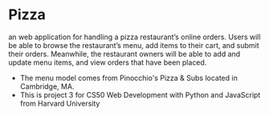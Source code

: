 # Pizza
an web application for handling a pizza restaurant’s online orders. Users will be able to browse the restaurant’s menu, add items to their cart, and submit their orders. Meanwhile, the restaurant owners will be able to add and update menu items, and view orders that have been placed.

- The menu model comes from Pinocchio's Pizza & Subs located in Cambridge, MA.
- This is project 3 for CS50 Web Development with Python and JavaScript from Harvard University
